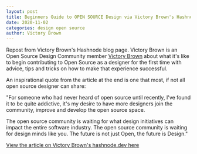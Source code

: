```yaml
---
layout: post
title: Beginners Guide to OPEN SOURCE Design via Victory Brown's Hashnode.dev page
date: 2020-11-02
categories: design open source 
author: Victory Brown
---
```


Repost from Victory Brown's Hashnode blog page. Victory Brown is an Open Source Design Community member [Victory Brown](https://learnwithnie.hashnode.dev/beginners-guide-to-open-source-design) about what it's like to begin contributing to Open Source as a designer for the first time with advice, tips and tricks on how to make that experience successful.

An inspirational quote from the article at the end is one that most, if not all open source designer can share:

"For someone who had never heard of open source until recently, I've found it to be quite addictive, it's my desire to have more designers join the community, improve and develop the open source space.

The open source community is waiting for what design initiatives can impact the entire software industry. The open source community is waiting for design minds like you. The future is not just Open, the future is Design."


[View the article on Victory Brown's hashnode.dev here](https://learnwithnie.hashnode.dev/beginners-guide-to-open-source-design)
